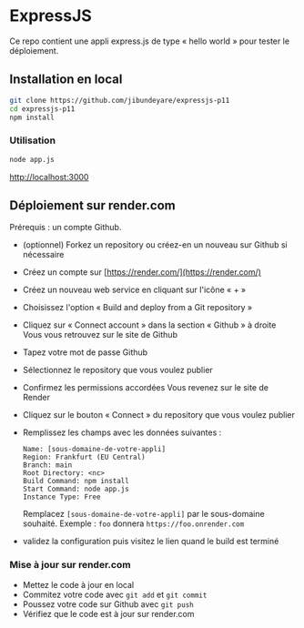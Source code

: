 # ExpressJS

Ce repo contient une appli express.js de type « hello world » pour tester le déploiement.

## Installation en local

```bash
git clone https://github.com/jibundeyare/expressjs-p11
cd expressjs-p11
npm install
```

### Utilisation

```bash
node app.js
```

[http://localhost:3000](http://localhost:3000)

## Déploiement sur render.com

Prérequis : un compte Github.

- (optionnel) Forkez un repository ou créez-en un nouveau sur Github si nécessaire
- Créez un compte sur [https://render.com/](https://render.com/)
- Créez un nouveau web service en cliquant sur l'icône « + »
- Choisissez l'option « Build and deploy from a Git repository »
- Cliquez sur « Connect account » dans la section « Github » à droite
  Vous vous retrouvez sur le site de Github
- Tapez votre mot de passe Github
- Sélectionnez le repository que vous voulez publier
- Confirmez les permissions accordées
  Vous revenez sur le site de Render
- Cliquez sur le bouton « Connect » du repository que vous voulez publier
- Remplissez les champs avec les données suivantes :

  ```
  Name: [sous-domaine-de-votre-appli]
  Region: Frankfurt (EU Central)
  Branch: main
  Root Directory: <nc>
  Build Command: npm install
  Start Command: node app.js
  Instance Type: Free
  ```

  Remplacez `[sous-domaine-de-votre-appli]` par le sous-domaine souhaité. 
  Exemple : `foo` donnera `https://foo.onrender.com`

- validez la configuration puis visitez le lien quand le build est terminé

### Mise à jour sur render.com

- Mettez le code à jour en local
- Commitez votre code avec `git add` et `git commit`
- Poussez votre code sur Github avec `git push`
- Vérifiez que le code est à jour sur render.com
